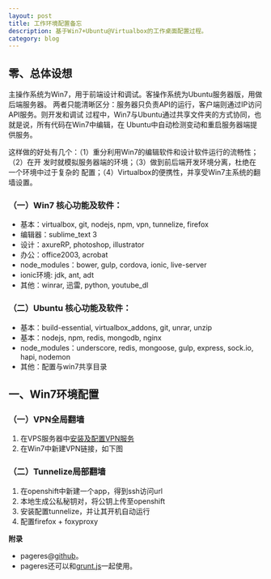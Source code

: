 ```yaml
---
layout: post
title: 工作环境配置备忘
description: 基于Win7+Ubuntu@Virtualbox的工作桌面配置过程。
category: blog
---
```


## 零、总体设想

主操作系统为Win7，用于前端设计和调试。客操作系统为Ubuntu服务器版，用做后端服务器。
两者只能清晰区分：服务器只负责API的运行，客户端则通过IP访问API服务。则开发和调试
过程中，Win7与Ubuntu通过共享文件夹的方式协同，也就是说，所有代码在Win7中编辑，在
Ubuntu中自动检测变动和重启服务器端提供服务。

这样做的好处有几个：（1）重分利用Win7的编辑软件和设计软件运行的流畅性；（2）在开
发时就模拟服务器端的环境；（3）做到前后端开发环境分离，杜绝在一个环境中过于复杂的
配置；（4）Virtualbox的便携性，并享受Win7主系统的翻墙设置。

### （一）Win7 核心功能及软件：
- 基本：virtualbox, git, nodejs, npm, vpn, tunnelize, firefox
- 编辑器：sublime_text 3
- 设计：axureRP, photoshop, illustrator
- 办公：office2003, acrobat
- node_modules：bower, gulp, cordova, ionic, live-server
- ionic环境: jdk, ant, adt
- 其他：winrar, 迅雷, python, youtube_dl

### （二）Ubuntu 核心功能及软件：
- 基本：build-essential, virtualbox_addons, git, unrar, unzip
- 基本：nodejs, npm, redis, mongodb, nginx
- node_modules：underscore, redis, mongoose, gulp, express, sock.io, hapi, nodemon
- 其他：配置与win7共享目录

## 一、Win7环境配置

### （一）VPN全局翻墙

1. 在VPS服务器中[安装及配置VPN服务](http://#)
2. 在Win7中新建VPN链接，如下图

### （二）Tunnelize局部翻墙

1. 在openshift中新建一个app，得到ssh访问url
2. 本地生成公私秘钥对，将公钥上传至openshift
3. 安装配置tunnelize，并让其开机自动运行
4. 配置firefox + foxyproxy


**附录**

- pageres@[github](https://github.com/sindresorhus/pageres)。
- pageres还可以和[grunt.js](https://github.com/sindresorhus/grunt-pageres)一起使用。
